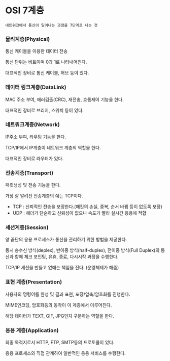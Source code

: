 # OSI 7계층

    네트워크에서 통신이 일어나는 과정을 7단계로 나눈 것

### 물리계층(Physical)

통신 케이블을 이용한 데이터 전송

통신 단위는 비트이며 0과 1로 나타내어진다.

대표적인 장비로 통신 케이블, 허브 등이 있다.

### 데이터 링크계층(DataLink)

MAC 주소 부여, 에러검출(CRC), 재전송, 흐름제어 기능을 한다.

대표적인 장비로 브리지, 스위치 등이 있다.



### 네트워크계층(Network)

IP주소 부여, 라우팅 기능을 한다.

TCP/IP에서 IP계층이 네트워크 계층의 역할을 한다.

대표적인 장비로 라우터가 있다.

### 전송계층(Transport)

패킷생성 및 전송 기능을 한다.

가장 잘 알려진 전송계층의 예는 TCP이다.

* TCP : 신뢰적인 전송을 보장한다.(패킷의 손실, 중복, 순서 바뀜 등이 없도록 보장)
* UDP : 헤더가 단순하고 신뢰성이 없으나 속도가 빨라 실시간 응용에 적합

### 세션계층(Session)

양 끝단의 응용 프로세스가 통신을 관리하기 위한 방법을 제공한다.

동시 송수신 방식(deplex), 반이중 방식(half-duplex), 전이중 방식(Full Duplex)의 통신과 함께 체크 포인팅, 유휴, 종료, 다시시작 과정을 수행한다.

TCP/IP 세션을 만들고 없애는 책임을 진다.
(운영체제가 해줌)

### 표현 계층(Presentation)

사용자의 명령어를 완성 및 결과 표현, 포장/압축/암호화를 진행한다.

MIME인코딩, 암호화등의 동작이 이 계층에서 이루어진다.

해당 데이터가 TEXT, GIF, JPG인지 구분하는 역할을 한다.

### 응용 계층(Application)

최종 목적지로서 HTTP, FTP, SMTP등의 프로토콜이 있다.

응용 프로세스와 직접 관계하여 일반적인 응용 서비스를 수행한다.